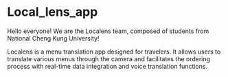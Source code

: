 # Local_lens_app

Hello everyone!
We are the Localens team, composed of students from National Cheng Kung University!

Localens is a menu translation app designed for travelers. It allows users to translate various menus through the camera and facilitates the ordering process with real-time data integration and voice translation functions.